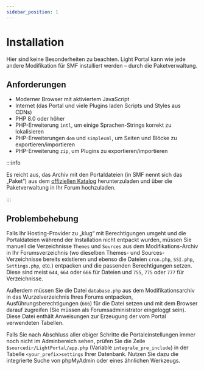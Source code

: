 ```yaml
---
sidebar_position: 1
---
```


# Installation
Hier sind keine Besonderheiten zu beachten. Light Portal kann wie jede andere Modifikation für SMF installiert werden – durch die Paketverwaltung.

## Anforderungen
* Moderner Browser mit aktiviertem JavaScript
* Internet (das Portal und viele Plugins laden Scripts und Styles aus CDNs)
* PHP 8.0 oder höher
* PHP-Erweiterung `intl`, um einige Sprachen-Strings korrekt zu lokalisieren
* PHP-Erweiterungen `dom` und `simplexml`, um Seiten und Blöcke zu exportieren/importieren
* PHP-Erweiterung `zip`, um Plugins zu exportieren/importieren

:::info

Es reicht aus, das Archiv mit den Portaldateien (in SMF nennt sich das „Paket“) aus dem [offiziellen Katalog](https://custom.simplemachines.org/mods/index.php?mod=4244) herunterzuladen und über die Paketverwaltung in Ihr Forum hochzuladen.

:::

## Problembehebung
Falls Ihr Hosting-Provider zu „klug“ mit Berechtigungen umgeht und die Portaldateien während der Installation nicht entpackt wurden, müssen Sie manuell die Verzeichnisse `Themes` und `Sources` aus dem Modifikations-Archiv in Ihr Forumsverzeichnis (wo dieselben Themes- und Sources-Verzeichnisse bereits existieren und ebenso die Dateien `cron.php`, `SSI.php`, `Settings.php`, etc.) entpacken und die passenden Berechtigungen setzen. Diese sind meist `644`, `664` oder `666` für Dateien und `755`, `775` oder `777` für Verzeichnisse.

Außerdem müssen Sie die Datei `database.php` aus dem Modifikationsarchiv in das Wurzelverzeichnis Ihres Forums entpacken, Ausführungsberechtigungen (`666`) für die Datei setzen und mit dem Browser darauf zugreifen (Sie müssen als Forumsadministrator eingeloggt sein). Diese Datei enthält Anweisungen zur Erzeugung der vom Portal verwendeten Tabellen.

Falls Sie nach Abschluss aller obiger Schritte die Portaleinstellungen immer noch nicht im Adminbereich sehen, prüfen Sie die Zeile `$sourcedir/LightPortal/app.php` (Variable `integrale_pre_include`) in der Tabelle `<your_prefix>settings` Ihrer Datenbank. Nutzen Sie dazu die integrierte Suche von phpMyAdmin oder eines ähnlichen Werkzeugs.
